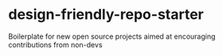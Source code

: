 # design-friendly-repo-starter
Boilerplate for new open source projects aimed at encouraging contributions from non-devs
